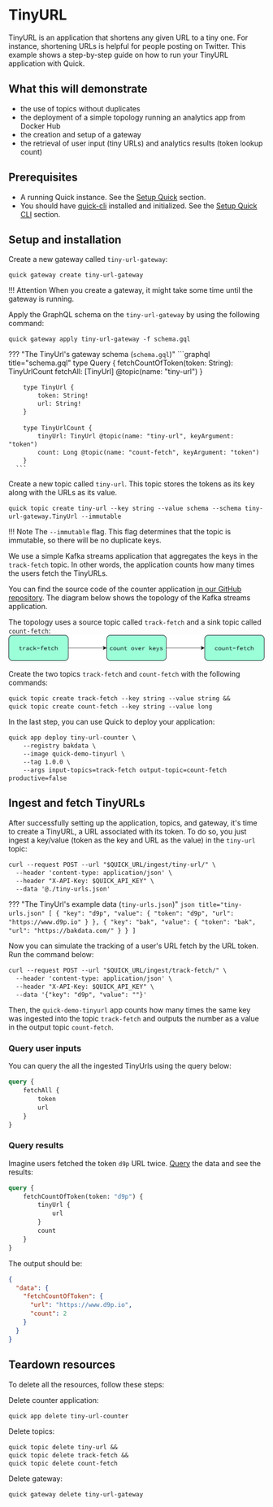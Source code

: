 # TinyURL

TinyURL is an application that shortens any given URL to a tiny one.
For instance, shortening URLs is helpful for people posting on Twitter.
This example shows a step-by-step guide on how to run your TinyURL application with Quick.

## What this will demonstrate
- the use of topics without duplicates
- the deployment of a simple topology running an analytics app from Docker Hub
- the creation and setup of a gateway
- the retrieval of user input (tiny URLs) and analytics results (token lookup count)

## Prerequisites

- A running Quick instance.
  See the [Setup Quick](../getting-started/setup-quick.md) section.
- You should have [quick-cli](https://github.com/bakdata/quick-cli) installed and initialized.
  See the [Setup Quick CLI](../getting-started/setup-cli.md) section.

## Setup and installation
Create a new gateway called `tiny-url-gateway`:
```shell
quick gateway create tiny-url-gateway
```
!!! Attention
    When you create a gateway, it might take some time until the gateway is running.

Apply the GraphQL schema on the `tiny-url-gateway` by using the following command:
```shell
quick gateway apply tiny-url-gateway -f schema.gql
```
??? "The TinyUrl's gateway schema (`schema.gql`)"
      ```graphql title="schema.gql"
        type Query {
            fetchCountOfToken(token: String): TinyUrlCount
            fetchAll: [TinyUrl] @topic(name: "tiny-url")
        }
        
        type TinyUrl {
            token: String!
            url: String!
        }
        
        type TinyUrlCount {
            tinyUrl: TinyUrl @topic(name: "tiny-url", keyArgument: "token")
            count: Long @topic(name: "count-fetch", keyArgument: "token")
        }
      ```
Create a new topic called `tiny-url`.
This topic stores the tokens as its key along with the URLs as its value.
```shell
quick topic create tiny-url --key string --value schema --schema tiny-url-gateway.TinyUrl --immutable
```
!!! Note
    The `--immutable` flag. This flag determines that the topic is immutable, so there will be no duplicate keys.


We use a simple Kafka streams application that aggregates the keys in the `track-fetch` topic.
In other words, the application counts how many times the users fetch the TinyURLs.

You can find the source code of the counter application [in our GitHub repository](https://github.com/bakdata/quick-examples/tree/main/tiny-url/counter).
The diagram below shows the topology of the Kafka streams application.

The topology uses a source topic called `track-fetch` and a sink topic called `count-fetch`:
![TinyURL Topology](../../assets/images/tinyurl-topology.png)

Create the two topics `track-fetch` and `count-fetch` with the following commands:
```shell
quick topic create track-fetch --key string --value string &&
quick topic create count-fetch --key string --value long
```

In the last step, you can use Quick to deploy your application:
```shell
quick app deploy tiny-url-counter \
    --registry bakdata \
    --image quick-demo-tinyurl \
    --tag 1.0.0 \
    --args input-topics=track-fetch output-topic=count-fetch productive=false
```

## Ingest and fetch TinyURLs

After successfully setting up the application, topics, and gateway, it's time to create a TinyURL, a URL associated with its token.
To do so, you just ingest a key/value (token as the key and URL as the value) in the `tiny-url` topic:
```shell
curl --request POST --url "$QUICK_URL/ingest/tiny-url/" \
  --header 'content-type: application/json' \
  --header "X-API-Key: $QUICK_API_KEY" \
  --data '@./tiny-urls.json'
```

??? "The TinyUrl's example data (`tiny-urls.json`)"
      ```json title="tiny-urls.json"
         [
             {
                 "key": "d9p",
                 "value": {
                     "token": "d9p",
                     "url": "https://www.d9p.io"
                 }
             },
             {
                 "key": "bak",
                 "value": {
                     "token": "bak",
                     "url": "https://bakdata.com/"
                 }
             }
         ]
      ```

Now you can simulate the tracking of a user's URL fetch by the URL token. Run the command below:
```shell
curl --request POST --url "$QUICK_URL/ingest/track-fetch/" \
  --header 'content-type: application/json' \
  --header "X-API-Key: $QUICK_API_KEY" \
  --data '{"key": "d9p", "value": ""}'
```

Then, the `quick-demo-tinyurl` app counts how many times the same key was ingested into the topic `track-fetch`
and outputs the number as a value in the output topic `count-fetch`.

### Query user inputs

You can query the all the ingested TinyUrls using the query below:
```graphql
query {
    fetchAll {
        token
        url
    }
}
```
### Query results

Imagine users fetched the token `d9p` URL twice.
[Query](../getting-started/working-with-quick/query-data.md) the data and see the results:

```graphql
query {
    fetchCountOfToken(token: "d9p") {
        tinyUrl {
            url
        }
        count
    }
}

```

The output should be:

```json
{
  "data": {
    "fetchCountOfToken": {
      "url": "https://www.d9p.io",
      "count": 2
    }
  }
}
```

## Teardown resources

To delete all the resources, follow these steps:

Delete counter application:
```shell
quick app delete tiny-url-counter
```
Delete topics:
```shell
quick topic delete tiny-url && 
quick topic delete track-fetch && 
quick topic delete count-fetch
```
Delete gateway:
```shell
quick gateway delete tiny-url-gateway
```